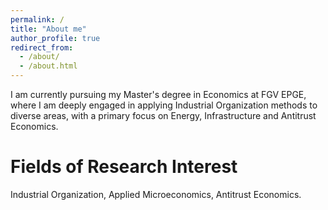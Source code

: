 ```yaml
---
permalink: /
title: "About me"
author_profile: true
redirect_from: 
  - /about/
  - /about.html
---
```


I am currently pursuing my Master's degree in Economics at FGV EPGE, where I am deeply engaged in applying Industrial Organization methods to diverse areas, with a primary focus on Energy, Infrastructure and Antitrust Economics. 

# Fields of Research Interest

Industrial Organization, Applied Microeconomics, Antitrust Economics.

